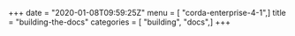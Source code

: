 +++
date = "2020-01-08T09:59:25Z"
menu = [ "corda-enterprise-4-1",]
title = "building-the-docs"
categories = [ "building", "docs",]
+++

